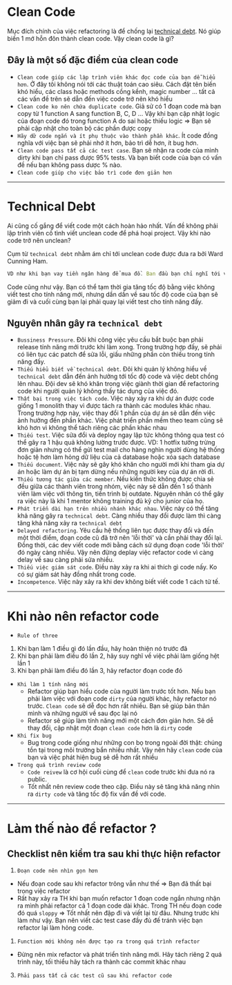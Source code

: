 # Clean Code

Mục đích chính của việc refactoring là để chống lại [technical debt](#technical-debt). Nó giúp biến 1 mớ hỗn đôn thành clean code. Vậy clean code là gì?

## Đây là một số  đặc điểm của clean code

- `Clean code giúp các lập trình viên khác đọc code của bạn dễ hiểu hơn`. Ở đây tôi không nói tới các thuật toán cao siêu. Cách đặt tên biến khó hiểu, các class hoặc methods cồng kềnh, magic number ... tất cả các vấn đề trên sẽ dẫn đến việc code trở nên khó hiểu
- `Clean code ko nên chứa duplicate code`. Giả sử có 1 đoạn code mà bạn copy từ 1 function A sang function B, C, D ... Vậy khi bạn cập nhật logic của đoạn code đó trong function A do sai hoặc thiếu logic => Bạn sẽ phải cập nhật cho toàn bộ các phần được copy
- `Hãy dữ code ngắn và ít phụ thuộc vào thành phần khác`. Ít code đồng nghĩa với việc bạn sẽ phải nhớ ít hơn, bảo trì dễ hơn, ít bug hơn.
- `Clean code pass tất cả các test case`. Bạn sẽ nhận ra code của mình dirty khi bạn chỉ pass được 95% tests. Và bạn biết code của bạn có vấn đề nếu bạn không pass dược % nào.
- `Clean code giúp cho việc bảo trì code đơn giản hơn`

----------

# Technical Debt

Ai cũng cố gắng để viết code một cách hoàn hảo nhất. Vấn đề không phải lập trình viên cố tình viết unclean code để phá hoại project. Vậy khi nào code trở nên unclean?

Cụm từ `technical debt` nhằm ám chỉ tới unclean code được đưa ra bởi Ward Cunning Ham.

```javascript
VD như khi bạn vay tiền ngân hàng để mua đồ. Ban đầu bạn chỉ nghĩ tới việc làm thế nào để có tiền để mua được món đồ mình cần. Càng về sau, số tiền bạn nợ ngân hàng càng tăng lên => Lúc đó bạn phải giải quyết số tiền bạn vay ngân hàng + số tền lãi xuất.
```

Code cũng như vậy. Bạn có thể tạm thời gia tăng tốc độ bằng việc không viết test cho tính năng mới, nhưng dần dần về sau tốc độ code của bạn sẽ giảm đi và cuối cùng bạn lại phải quay lại viết test cho tính năng đấy.

## Nguyên nhân gây ra `technical debt`

- `Bussiness Pressure`. Đôi khi công việc yêu cầu bắt buộc bạn phải release tính năng mới trước khi làm xong. Trong trường hợp đấy, sẽ phải có liên tục các patch để sửa lỗi, giấu những phần còn thiếu trong tính năng đấy.
- `Thiếu hiểu biết về technical debt`. Đôi khi quản lý không hiểu về `technical debt` dẫn đến ảnh hưởng tới tốc độ code và việc debt chồng lên nhau. Đội dev sẽ khó khăn trong việc giành thời gian để refactoring code khi người quản lý không thấy tác dụng của việc đó.
- `Thất bại trong việc tách code`. Việc này xảy ra khi dự án được code giống 1 monolith thay vì được tách ra thành các modules khác nhau. Trong trường hợp này, việc thay đổi 1 phần của dự án sẽ dẫn đến việc ảnh hưởng đến phần khác. Việc phát triển phần mềm theo team cũng sẽ khó hơn vì không thể tách riêng các phần khác nhau
- `Thiếu test`. Việc sửa đổi và deploy ngay lập tức không thông qua test có thể gây ra 1 hậu quả không lường trước được. VD: 1 hotfix tưởng trừng đơn giản nhưng có thể gửi test mail cho hàng nghìn người dùng hệ thống hoặc tệ hơn làm hỏng dữ liệu của cả database hoặc xóa sạch database
- `Thiếu document`. Việc này sẽ gây khó khăn cho người mới khi tham gia dự án hoặc làm dự án bị tạm dừng nếu những người key của dự án rời đi.
- `Thiếu tương tác giữa các member`. Nếu kiến thức không được chia sẻ đều giữa các thành viên trong nhóm, việc này sẽ dẫn đến 1 số thành viên làm việc với thông tin, tiến trình bị outdate. Nguyên nhân có thể gây ra việc này là khi 1 mentor không training đủ kỹ cho junior của họ.
- `Phát triển dài hạn trên nhiều nhánh khác nhau`. Việc này có thể tăng khả năng gây ra `technical debt`. Càng nhiều thay đổi được làm thì càng tăng khả năng xảy ra `technical debt`
- `Delayed refactoring`. Yêu cầu hệ thống liên tục được thay đổi và đến một thời điểm, đoạn code cũ đã trở nên 'lỗi thời' và cần phải thay đổi lại. Đồng thời, các dev viết code mới bằng cách sử dụng đoạn code 'lỗi thời' đó ngày càng nhiều. Vậy nên đừng deplay việc refactor code vì càng delay về sau càng phải sửa nhiều.
- `Thiếu việc giám sát code`. Điều này xảy ra khi ai thích gì code nấy. Ko có sự giám sát hày đồng nhất trong code.
- `Incompetence`. Việc này xảy ra khi dev không biết viết code 1 cách tử tế.

----------

# Khi nào nên refactor code

- `Rule of three`

1. Khi bạn làm 1 điều gì đó lần đầu, hãy hoàn thiện nó trước đã
2. Khi bạn phải làm điều đó lần 2, hãy suy nghĩ về việc phải làm giống hệt lần 1
3. Khi bạn phải làm điều đó lần 3, hãy refactor đoạn code đó

- `Khi làm 1 tính năng mới`
  - Refactor giúp bạn hiểu code của người làm trước tốt hơn. Nếu bạn phải làm việc với đoạn code `dirty` của người khác, hãy refactor nó trước. `Clean code` sẽ dễ đọc hơn rất nhiều. Bạn sẽ giúp bản thân mình và những người về sau đọc lại nó
  - Refactor sẽ giúp làm tính năng mới một cách đơn giản hơn. Sẽ dễ thay đổi, cập nhật một đoạn `clean code` hơn là `dirty` code
- `Khi fix bug`
  - Bug trong code giống như những con bọ trong ngoài đời thật: chúng tồn tại trong môi trường bẩn nhiều nhất. Vậy nên hãy `clean` code của bạn và việc phát hiện bug sẽ dễ hơn rất nhiều
- `Trong quá trình review code`
  - `Code reivew` là cơ hội cuối cùng để `clean` code trước khi đưa nó ra public.
  - Tốt nhất nên review code theo cặp. Điều này sẽ tăng khả năng nhìn ra `dirty code` và tăng tốc độ fix vấn đề với code.

----------

# Làm thế nào để refactor ?

## Checklist nên kiểm tra sau khi thực hiện refactor

1. `Đoạn code nên nhìn gọn hơn`

- Nếu đoạn code sau khi refactor trông vẫn như thế  => Bạn đã thất bại trong việc refactor
- Rất hay xảy ra TH khi bạn muốn refactor 1 đoạn code ngắn nhưng nhận ra mình phải refactor cả 1 đoạn code dài khác. Trong TH nếu đoạn code đó quá `sloppy` => Tốt nhất nên đập đi và viết lại từ đâu. Nhưng trước khi làm như vậy. Bạn nên viết các test case đầy đủ đế tránh việc bạn refactor lại làm hỏng code.

1. `Function mới không nên được tạo ra trong quá trình refactor`

- Đừng nên mix refactor và phát triển tính năng mới. Hãy tách riêng 2 quá trình này, tối thiểu hãy tách ra thành các commit khác nhau

3. `Phải pass tất cả các test cũ sau khi refactor code`
